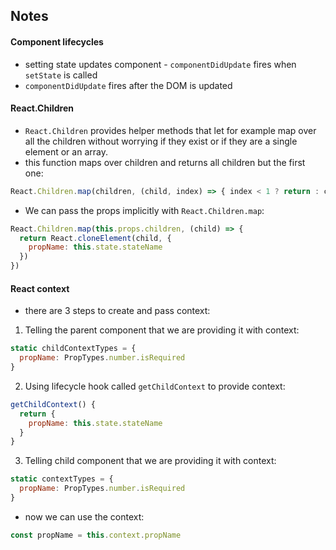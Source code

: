 ## Notes

#### Component lifecycles

* setting state updates component - `componentDidUpdate` fires when `setState` is called
* `componentDidUpdate` fires after the DOM is updated

#### React.Children

* `React.Children` provides helper methods that let for example map over all the children without worrying if they exist or if they are a single element or an array.
* this function maps over children and returns all children but the first one:
```jsx 
React.Children.map(children, (child, index) => { index < 1 ? return : child })
```
* We can pass the props implicitly with `React.Children.map`:  
```jsx
React.Children.map(this.props.children, (child) => {  
  return React.cloneElement(child, {  
    propName: this.state.stateName  
  })  
})
```

#### React context

* there are 3 steps to create and pass context:  
1. Telling the parent component that we are providing it with context:  
```jsx
static childContextTypes = {  
  propName: PropTypes.number.isRequired  
}
```
2. Using lifecycle hook called `getChildContext` to provide context:  
```jsx
getChildContext() {  
  return {  
    propName: this.state.stateName  
  }  
}
```
3. Telling child component that we are providing it with context:  
```jsx
static contextTypes = {  
  propName: PropTypes.number.isRequired  
}
```
* now we can use the context:  
```jsx
const propName = this.context.propName
```
